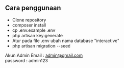 <h2>Cara penggunaan</h2>

- Clone repository
- composer install
- cp .env.example .env
- php artisan key:generate
- Atur pada file .env ubah nama database "interactive"
- php artisan migration --seed

Akun Admin
Email : admin@gmail.com <br>
password : admin123
